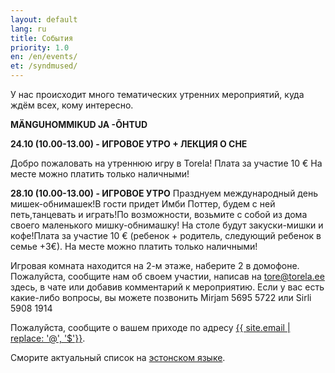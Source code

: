 ```yaml
---
layout: default
lang: ru
title: События
priority: 1.0
en: /en/events/
et: /syndmused/
---
```

У нас происходит много тематических утренних мероприятий, куда ждём всех, кому интересно.

**MÄNGUHOMMIKUD JA -ÕHTUD**


**24.10 (10.00-13.00) - ИГРОВОЕ УТРО + ЛЕКЦИЯ О СНЕ**

Добро пожаловать на утреннюю игру в Torela!
Плата за участие 10 €
На месте можно платить только наличными!


**28.10 (10.00-13.00) - ИГРОВОЕ УТРО**
Празднуем международный день мишек-обнимашек!В гости придет Имби Поттер, будем с ней петь,танцевать и играть!По возможности, возьмите с собой из дома своего маленького мишку-обнимашку! На столе будут закуски-мишки и кофе!Плата за участие 10 € (ребенок + родитель, следующий ребенок в семье +3€).
На месте можно платить только наличными!





Игровая комната находится на 2-м этаже, наберите 2 в домофоне. Пожалуйста, сообщите нам об своем участии, написав на tore@torela.ee здесь, в чате или добавив комментарий к мероприятию.
Если у вас есть какие-либо вопросы, вы можете позвонить  Mirjam 5695 5722 или Sirli 5908 1914

Пожалуйста, сообщите о вашем приходе по адресу [{{ site.email | replace: '@', '$'}}](mailto).

Сморите актуальный список на [эстонском языке](/syndmused/).


